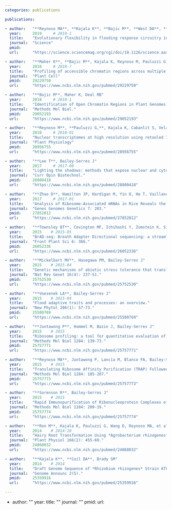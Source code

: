 ```yaml
---
categories: publications

publications:

- author:   "**Reynoso MA**, **Kajala K**, **Bajic M**, **West DA**, **Pauluzzi G**, Yao A, Hatch K, Zumstein K, Woodhouse M, Rodriguez-Medina J, Sinha N, Brady SM, Deal RB, Bailey-Serres J"
  year:     2019     # 2019-1
  title:    "Evolutionary flexibility in flooding response circuitry in angiosperms"
  journal:  "Science"
  pmid:     
  url:      "https://science.sciencemag.org/cgi/doi/10.1126/science.aax8862"

- author:   "**Maher K**, **Bajic M**, Kajala K, Reynoso M, Pauluzzi G, West DA, Zumstein K, Woodhouse M, Bubb K, Dorrity M, Queitsch C, Bailey-Serres J, Sinha N, Brady SM, Deal RB"
  year:     2018     # 2018-?
  title:    "Profiling of accessible chromatin regions across multiple plant species and cell types reveals common gene regulatory principles and new control modules"
  journal:  "Plant Cell"
  pmid:     29229750
  url:      "https://www.ncbi.nlm.nih.gov/pubmed/29229750"

- author:   "**Bajic M**, Maher K, Deal RB"
  year:     2018     # 2018-1
  title:    "Identification of Open Chromatin Regions in Plant Genomes Using ATAC-Seq"
  journal:  "Methods Mol Biol."
  pmid:     29052193
  url:      "https://www.ncbi.nlm.nih.gov/pubmed/29052193"

- author:   "**Reynoso M**, **Pauluzzi G,**, Kajala K, Cabanlit S, Velasco J, Bazin J, Deal RB, Sinha N, Brady SM, Bailey-Serres J"
  year:     2018     # 2018-01
  title:    "Nuclear transcriptomes at high resolution using retooled INTACT"
  journal:  "Plant Physiology"
  pmid:     28956755
  url:      "https://www.ncbi.nlm.nih.gov/pubmed/28956755"

- author:   "**Lee T**, Bailey-Serres J"
  year:     2017     # 2017-08
  title:    "Lighting the shadows: methods that expose nuclear and cytoplasmic gene regulatory control"
  journal:  "Curr Opin Biotechnol."
  pmid:     28800418
  url:      "https://www.ncbi.nlm.nih.gov/pubmed/28800418"

- author:   "**Zhao D**, Hamilton JP, Hardigan M, Yin D, He T, Vaillancourt B, Reynoso M, Pauluzzi G, Funkhouser S, Cui Y, Bailey-Serres J, Jiang J, Buell CR, Jiang N"
  year:     2017     # 2017-01
  title:    "Analysis of Ribosome-Associated mRNAs in Rice Reveals the Importance of Transcript Size and GC Content in Translation"
  journal:  "Genes Genomes Genetics 7: 203."
  pmid:     27852012
  url:      "https://www.ncbi.nlm.nih.gov/pubmed/27852012"

- author:   "**Townsley BT**, Covington MF, Ichihashi Y, Zumstein K, Sinha NR"
  year:     2015    # 2015-05
  title:    "BrAD-seq: Breath Adapter Directional sequencing: a streamlined, ultra-simple and fast library preparation protocol for strand specific mRNA library construction."
  journal:  "Front Plant Sci 6: 366."
  pmid:     26052336
  url:      "https://www.ncbi.nlm.nih.gov/pubmed/26052336"

- author:   "**Mickelbart MV**, Hasegawa PM, Bailey-Serres J"
  year:     2015    # 2015-04
  title:    "Genetic mechanisms of abiotic stress tolerance that translate to crop yield stability."
  journal:  "Nat Rev Genet 16(4): 237-51."
  pmid:     25752530
  url:      "https://www.ncbi.nlm.nih.gov/pubmed/25752530"

- author:   "**Voesenek LA**, Bailey-Serres J"
  year:     2015    # 2015-04
  title:    "Flood adaptive traits and processes: an overview."
  journal:  "New Phytol 206(1): 57-73."
  pmid:     25580769
  url:      "https://www.ncbi.nlm.nih.gov/pubmed/25580769"

- author:   "**Juntawong P**, Hummel M, Bazin J, Bailey-Serres J"
  year:     2015    # 2015
  title:    "Ribosome profiling: a tool for quantitative evaluation of dynamics in mRNA translatio."
  journal:  "Methods Mol Biol 1284: 139-73."
  pmid:     25757771
  url:      "https://www.ncbi.nlm.nih.gov/pubmed/25757771"

- author:   "**Reynoso MA**, Juntawong P, Lancia M, Blanco FA, Bailey-Serres J, et al"
  year:     2015    # 2015
  title:    "Translating Ribosome Affinity Purification (TRAP) Followed by RNA Sequencing Technology (TRAP-SEQ) for Quantitative Assessment of Plant Translatomes."
  journal:  "Methods Mol Biol 1284: 185-207."
  pmid:     25757773
  url:      "https://www.ncbi.nlm.nih.gov/pubmed/25757773"

- author:   "**Sorenson R**, Bailey-Serres J"
  year:     2015    # 2015
  title:    "Rapid Immunopurification of Ribonucleoprotein Complexes of Plants."
  journal:  "Methods Mol Biol 1284: 209-19."
  pmid:     25757774
  url:      "https://www.ncbi.nlm.nih.gov/pubmed/25757774"

- author:   "**Ron M**, Kajala K, Pauluzzi G, Wang D, Reynoso MA, et al."
  year:     2014    # 2014-10
  title:    "Hairy Root Transformation Using *Agrobacterium rhizogenes* as a Tool for Exploring Cell Type-Specific Gene Expression and Function Using Tomato as a Model."
  journal:  "Plant Physiol 166(2): 455-69."
  pmid:     24868032
  url:      "https://www.ncbi.nlm.nih.gov/pubmed/24868032"

- author:   "**Kajala K**, **Coil DA**, Brady SM"
  year:     2014    # 2014
  title:    "Draft Genome Sequence of *Rhizobium rhizogenes* Strain ATCC 15834."
  journal:  "Genome Announc 2(5)."
  pmid:     25359916
  url:      "https://www.ncbi.nlm.nih.gov/pubmed/25359916"

---
```


- author:   ""
  year:
  title:    ""
  journal:  ""
  pmid:
  url: 
